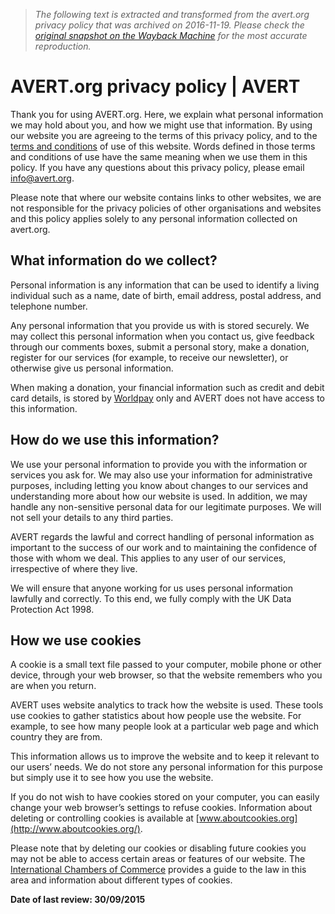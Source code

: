 > *The following text is extracted and transformed from the avert.org privacy policy that was archived on 2016-11-19. Please check the [original snapshot on the Wayback Machine](https://web.archive.org/web/20161119113629id_/http%3A//www.avert.org/privacy-policy) for the most accurate reproduction.*

# AVERT.org privacy policy | AVERT

Thank you for using AVERT.org. Here, we explain what personal information we may hold about you, and how we might use that information. By using our website you are agreeing to the terms of this privacy policy, and to the [terms and conditions](https://web.archive.org/node/381) of use of this website. Words defined in those terms and conditions of use have the same meaning when we use them in this policy. If you have any questions about this privacy policy, please email [info@avert.org](mailto:info@avert.org).  

Please note that where our website contains links to other websites, we are not responsible for the privacy policies of other organisations and websites and this policy applies solely to any personal information collected on avert.org.

## What information do we collect?

Personal information is any information that can be used to identify a living individual such as a name, date of birth, email address, postal address, and telephone number.

Any personal information that you provide us with is stored securely. We may collect this personal information when you contact us, give feedback through our comments boxes, submit a personal story, make a donation, register for our services (for example, to receive our newsletter), or otherwise give us personal information.

When making a donation, your financial information such as credit and debit card details, is stored by [Worldpay](http://www.worldpay.com/) only and AVERT does not have access to this information.

## How do we use this information?

We use your personal information to provide you with the information or services you ask for. We may also use your information for administrative purposes, including letting you know about changes to our services and understanding more about how our website is used. In addition, we may handle any non-sensitive personal data for our legitimate purposes. We will not sell your details to any third parties.

AVERT regards the lawful and correct handling of personal information as important to the success of our work and to maintaining the confidence of those with whom we deal. This applies to any user of our services, irrespective of where they live.

We will ensure that anyone working for us uses personal information lawfully and correctly. To this end, we fully comply with the UK Data Protection Act 1998.

## How we use cookies

A cookie is a small text file passed to your computer, mobile phone or other device, through your web browser, so that the website remembers who you are when you return.

AVERT uses website analytics to track how the website is used. These tools use cookies to gather statistics about how people use the website. For example, to see how many people look at a particular web page and which country they are from.

This information allows us to improve the website and to keep it relevant to our users’ needs. We do not store any personal information for this purpose but simply use it to see how you use the website.

If you do not wish to have cookies stored on your computer, you can easily change your web browser’s settings to refuse cookies. Information about deleting or controlling cookies is available at [www.aboutcookies.org](http://www.aboutcookies.org/).

Please note that by deleting our cookies or disabling future cookies you may not be able to access certain areas or features of our website. The [International Chambers of Commerce](http://www.iccwbo.uk/pages/privacy) provides a guide to the law in this area and information about different types of cookies.

**Date of last review: 30/09/2015**
